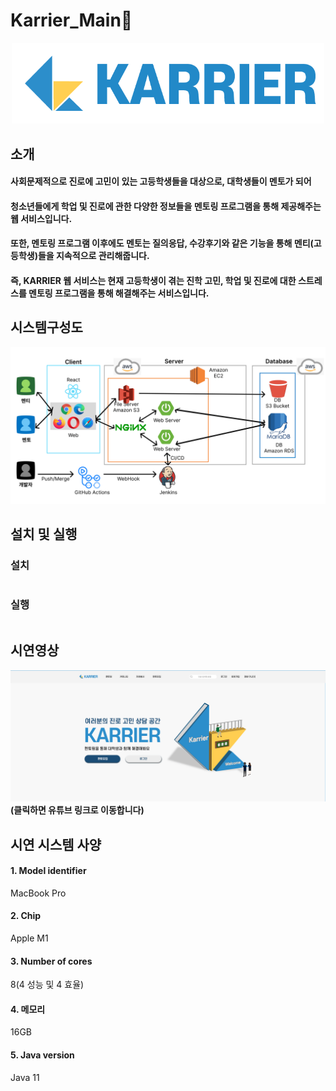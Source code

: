 # Karrier_Main🦋


<p align="center"><img width='500px' src="https://github.com/Karrier-Team/Karrier-Front/blob/main/src/images/Logo_name.png"></p>

## 소개
#### 사회문제적으로 진로에 고민이 있는 고등학생들을 대상으로, 대학생들이 멘토가 되어 
#### 청소년들에게 학업 및 진로에 관한 다양한 정보들을 멘토링 프로그램을 통해 제공해주는 웹 서비스입니다.
#### 또한, 멘토링 프로그램 이후에도 멘토는 질의응답, 수강후기와 같은 기능을 통해 멘티(고등학생)들을 지속적으로 관리해줍니다. 
#### 즉, KARRIER 웹 서비스는 현재 고등학생이 겪는 진학 고민, 학업 및 진로에 대한 스트레스를 멘토링 프로그램을 통해 해결해주는 서비스입니다.


## 시스템구성도
![image](https://github.com/Karrier-Team/Karrier-Front/blob/main/src/images/karrier-system-architecture.png)


## 설치 및 실행

### 설치
``` 

```


### 실행
```

```


## 시연영상
[![Video Label](https://github.com/Karrier-Team/Karrier-Front/blob/main/src/images/home.png)](https://www.youtube.com/watch?v=wH-yKksu-MY)  
**(클릭하면 유튜브 링크로 이동합니다)**


## 시연 시스템 사양

#### 1. Model identifier
MacBook Pro
#### 2. Chip
Apple M1
#### 3. Number of cores
8(4 성능 및 4 효율)
#### 4. 메모리
16GB
#### 5. Java version
Java 11
